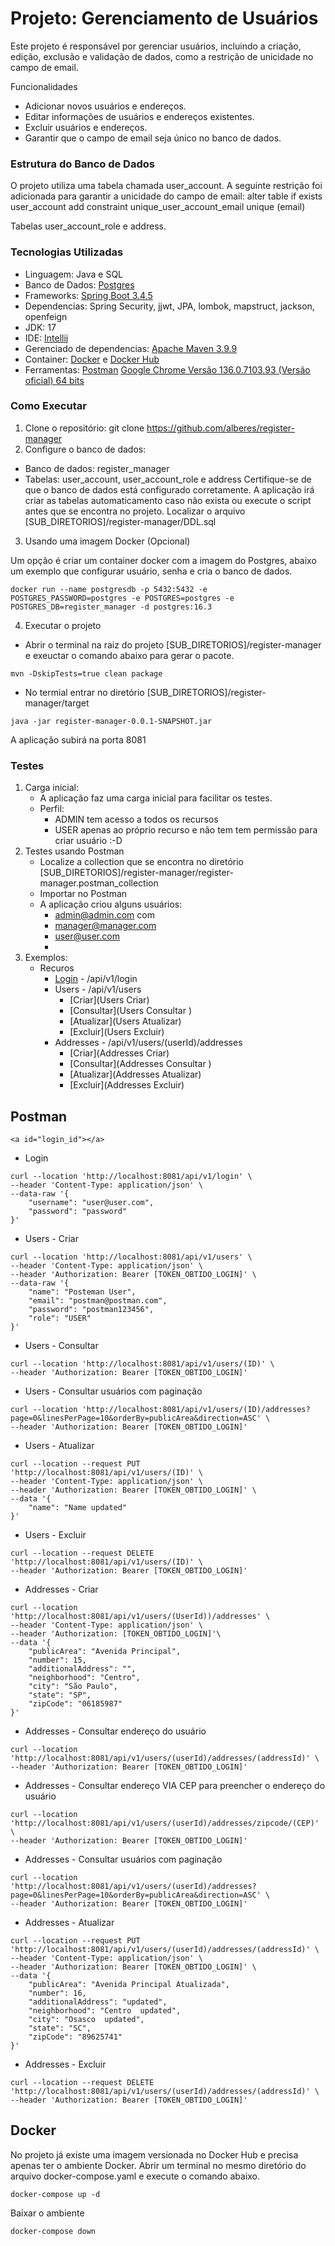 # Projeto: Gerenciamento de Usuários
Este projeto é responsável por gerenciar usuários, incluindo a criação, edição, exclusão e validação de dados, como a restrição de unicidade no campo de email.

Funcionalidades
* Adicionar novos usuários e endereços.
* Editar informações de usuários e endereços existentes.
* Excluir usuários e endereços.
* Garantir que o campo de email seja único no banco de dados.

### Estrutura do Banco de Dados
O projeto utiliza uma tabela chamada user_account. A seguinte restrição foi adicionada para garantir a unicidade do campo de email:
alter table if exists user_account
add constraint unique_user_account_email unique (email)

Tabelas user_account_role e address.

### Tecnologias Utilizadas
* Linguagem: Java e SQL
* Banco de Dados: [Postgres](https://www.postgresql.org/)
* Frameworks: [Spring Boot 3.4.5](https://start.spring.io/)
* Dependencias: Spring Security, jjwt, JPA, lombok, mapstruct, jackson, openfeign
* JDK: 17
* IDE: [Intellij](https://www.jetbrains.com/idea/)
* Gerenciado de dependencias: [Apache Maven 3.9.9](https://maven.apache.org/)
* Container: [Docker](https://www.docker.com/) e [Docker Hub](https://hub.docker.com/)
* Ferramentas: [Postman](https://www.postman.com/) [Google Chrome
   Versão 136.0.7103.93 (Versão oficial) 64 bits](https://www.google.com/intl/pt-BR/chrome/)

### Como Executar
1. Clone o repositório: git clone https://github.com/alberes/register-manager
2. Configure o banco de dados:
- Banco de dados: register_manager
- Tabelas: user_account, user_account_role e address
Certifique-se de que o banco de dados está configurado corretamente.
A aplicação irá criar as tabelas automaticamento caso não exista ou execute o script antes que se encontra no projeto.
Localizar o arquivo [SUB_DIRETORIOS]/register-manager/DDL.sql
3. Usando uma imagem Docker (Opcional)

 Um opção é criar um container docker com a imagem do Postgres, abaixo um exemplo que configurar usuário, senha e cria o banco de dados.
```
docker run --name postgresdb -p 5432:5432 -e POSTGRES_PASSWORD=postgres -e POSTGRES=postgres -e POSTGRES_DB=register_manager -d postgres:16.3
```
4. Executar o projeto
- Abrir o terminal na raiz do projeto [SUB_DIRETORIOS]/register-manager e exeuctar o comando abaixo para gerar o pacote.
```
mvn -DskipTests=true clean package
```
- No termial entrar no diretório [SUB_DIRETORIOS]/register-manager/target
```
java -jar register-manager-0.0.1-SNAPSHOT.jar
```
A aplicação subirá na porta 8081

### Testes
1. Carga inicial:
   - A aplicação faz uma carga inicial para facilitar os testes.
   - Perfil:
     - ADMIN tem acesso a todos os recursos
     - USER apenas ao próprio recurso e não tem tem permissão para criar usuário :-D
2. Testes usando Postman
    - Localize a collection que se encontra no diretório [SUB_DIRETORIOS]/register-manager/register-manager.postman_collection
    - Importar no Postman
    - A aplicação criou alguns usuários:
      - admin@admin.com com
      - manager@manager.com
      - user@user.com
      - 
3. Exemplos:
   - Recuros
     - [Login](#Login) - /api/v1/login
     - Users - /api/v1/users
       - [Criar](Users Criar)
       - [Consultar](Users Consultar )
       - [Atualizar](Users Atualizar)
       - [Excluir](Users Excluir)
     - Addresses - /api/v1/users/(userId)/addresses
        - [Criar](Addresses Criar)
        - [Consultar](Addresses Consultar )
        - [Atualizar](Addresses Atualizar)
        - [Excluir](Addresses Excluir)

## Postman
    <a id="login_id"></a>
   - Login
```
curl --location 'http://localhost:8081/api/v1/login' \
--header 'Content-Type: application/json' \
--data-raw '{
    "username": "user@user.com",
    "password": "password"
}'
```
   - Users - Criar
```
curl --location 'http://localhost:8081/api/v1/users' \
--header 'Content-Type: application/json' \
--header 'Authorization: Bearer [TOKEN_OBTIDO_LOGIN]' \
--data-raw '{
    "name": "Posteman User",
    "email": "postman@postman.com",
    "password": "postman123456",
    "role": "USER"
}'
```
   - Users - Consultar
```
curl --location 'http://localhost:8081/api/v1/users/(ID)' \
--header 'Authorization: Bearer [TOKEN_OBTIDO_LOGIN]'
```
   - Users - Consultar usuários com paginação
```
curl --location 'http://localhost:8081/api/v1/users/(ID)/addresses?page=0&linesPerPage=10&orderBy=publicArea&direction=ASC' \
--header 'Authorization: Bearer [TOKEN_OBTIDO_LOGIN]'
```
   - Users - Atualizar
```
curl --location --request PUT 'http://localhost:8081/api/v1/users/(ID)' \
--header 'Content-Type: application/json' \
--header 'Authorization: Bearer [TOKEN_OBTIDO_LOGIN]' \
--data '{
    "name": "Name updated"
}'
```
   - Users - Excluir
```
curl --location --request DELETE 'http://localhost:8081/api/v1/users/(ID)' \
--header 'Authorization: Bearer [TOKEN_OBTIDO_LOGIN]'
```
   - Addresses - Criar
```
curl --location 'http://localhost:8081/api/v1/users/(UserId))/addresses' \
--header 'Content-Type: application/json' \
--header 'Authorization: [TOKEN_OBTIDO_LOGIN]'\
--data '{
    "publicArea": "Avenida Principal",
    "number": 15,
    "additionalAddress": "",
    "neighborhood": "Centro",
    "city": "São Paulo",
    "state": "SP",
    "zipCode": "06185987"
}'
```
   - Addresses - Consultar endereço do usuário
```
curl --location 'http://localhost:8081/api/v1/users/(userId)/addresses/(addressId)' \
--header 'Authorization: Bearer [TOKEN_OBTIDO_LOGIN]'
```
- Addresses - Consultar endereço VIA CEP para preencher o endereço do usuário
```
curl --location 'http://localhost:8081/api/v1/users/(userId)/addresses/zipcode/(CEP)' \
--header 'Authorization: Bearer [TOKEN_OBTIDO_LOGIN]'
```
   - Addresses - Consultar usuários com paginação
```
curl --location 'http://localhost:8081/api/v1/users/(userId)/addresses?page=0&linesPerPage=10&orderBy=publicArea&direction=ASC' \
--header 'Authorization: Bearer [TOKEN_OBTIDO_LOGIN]'
```
   - Addresses - Atualizar
```
curl --location --request PUT 'http://localhost:8081/api/v1/users/(userId)/addresses/(addressId)' \
--header 'Content-Type: application/json' \
--header 'Authorization: Bearer [TOKEN_OBTIDO_LOGIN]' \
--data '{
    "publicArea": "Avenida Principal Atualizada",
    "number": 16,
    "additionalAddress": "updated",
    "neighborhood": "Centro  updated",
    "city": "Osasco  updated",
    "state": "SC",
    "zipCode": "89625741"
}'
```
   - Addresses - Excluir
```
curl --location --request DELETE 'http://localhost:8081/api/v1/users/(userId)/addresses/(addressId)' \
--header 'Authorization: Bearer [TOKEN_OBTIDO_LOGIN]'
```

## Docker
No projeto já existe uma imagem versionada no Docker Hub e precisa apenas ter o ambiente Docker.
Abrir um terminal no mesmo diretório do arquivo docker-compose.yaml e execute o comando abaixo.
```
docker-compose up -d
```
Baixar o ambiente
```
docker-compose down
```